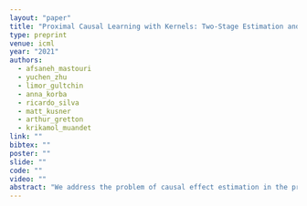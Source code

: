 ```yaml
---
layout: "paper"
title: "Proximal Causal Learning with Kernels: Two-Stage Estimation and Moment Restriction"
type: preprint
venue: icml
year: "2021"
authors:
  - afsaneh_mastouri
  - yuchen_zhu
  - limor_gultchin
  - anna_korba
  - ricardo_silva
  - matt_kusner
  - arthur_gretton
  - krikamol_muandet
link: ""
bibtex: ""
poster: ""
slide: ""
code: ""
video: ""
abstract: "We address the problem of causal effect estimation in the presence of unobserved confounding, but where proxies for the latent confounder(s) are observed. We propose two kernel-based methods for nonlinear causal effect estimation in this setting: (a) a two-stage regression approach, and (b) a conditional moment restrictions approach. We focus on the proximal causal learning setting but our methods can be used to solve a wider class of inverse problems characterised by a Fredholm integral equation. In particular, we provide a unifying view of two-stage and moment restriction approaches for solving this problem in a nonlinear setting. We provide consistency guarantees for each algorithm, and we demonstrate these approaches achieve competitive results on synthetic data and data simulating a real-world task. In particular, our approach outperforms earlier methods that are not suited to leverage proxy variables."
---
```


